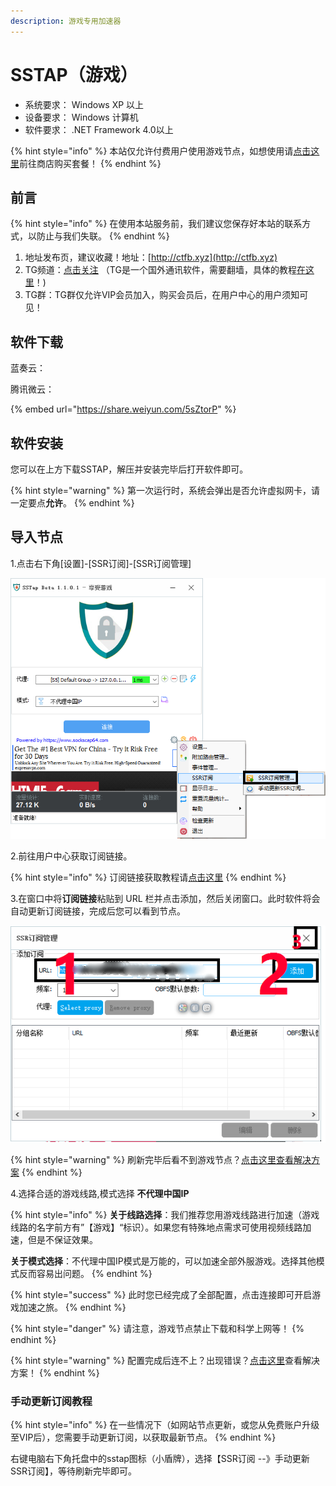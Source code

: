 ```yaml
---
description: 游戏专用加速器
---
```


# SSTAP（游戏）

* 系统要求： Windows XP 以上
* 设备要求： Windows 计算机
* 软件要求： .NET Framework 4.0以上

{% hint style="info" %}
本站仅允许付费用户使用游戏节点，如想使用请[点击这里](https://www.tzct.xyz/user)前往商店购买套餐！
{% endhint %}

## 前言

{% hint style="info" %}
在使用本站服务前，我们建议您保存好本站的联系方式，以防止与我们失联。
{% endhint %}

1. 地址发布页，建议收藏！地址：[http://ctfb.xyz](http://ctfb.xyz)
2. TG频道：[点击关注](https://t.me/cctcloud) （TG是一个国外通讯软件，需要翻墙，具体的教程[在这里](../../advanced/telegram.md)！\)
3. TG群：TG群仅允许VIP会员加入，购买会员后，在用户中心的用户须知可见！

## 软件下载

蓝奏云：

腾讯微云：

{% embed url="https://share.weiyun.com/5sZtorP" %}

## 软件安装

您可以在上方下载SSTAP，解压并安装完毕后打开软件即可。

{% hint style="warning" %}
第一次运行时，系统会弹出是否允许虚拟网卡，请一定要点**允许**。
{% endhint %}

## 导入节点

1.点击右下角\[设置\]-\[SSR订阅\]-\[SSR订阅管理\]

![](../../.gitbook/assets/tap1.png)

2.前往用户中心获取订阅链接。

{% hint style="info" %}
订阅链接获取教程请[点击这里](../../panel.md#ding-yue-tuo-guan-lian-jie)
{% endhint %}

3.在窗口中将**订阅链接**粘贴到 URL 栏并点击添加，然后关闭窗口。此时软件将会自动更新订阅链接，完成后您可以看到节点。

![](../../.gitbook/assets/tap2.png)

{% hint style="warning" %}
刷新完毕后看不到游戏节点？[点击这里查看解决方案](../../other/faq.md#windows)
{% endhint %}

4.选择合适的游戏线路,模式选择 **不代理中国IP** 

{% hint style="info" %}
**关于线路选择**：我们推荐您用游戏线路进行加速（游戏线路的名字前方有”【游戏】“标识）。如果您有特殊地点需求可使用视频线路加速，但是不保证效果。

**关于模式选择**：不代理中国IP模式是万能的，可以加速全部外服游戏。选择其他模式反而容易出问题。
{% endhint %}

{% hint style="success" %}
此时您已经完成了全部配置，点击连接即可开启游戏加速之旅。
{% endhint %}

{% hint style="danger" %}
请注意，游戏节点禁止下载和科学上网等！
{% endhint %}

{% hint style="warning" %}
 配置完成后连不上？出现错误？[点击这里](../../other/faq.md#windows)查看解决方案！
{% endhint %}

### 手动更新订阅教程

{% hint style="info" %}
在一些情况下（如网站节点更新，或您从免费账户升级至VIP后），您需要手动更新订阅，以获取最新节点。
{% endhint %}

右键电脑右下角托盘中的sstap图标（小盾牌），选择【SSR订阅 --》手动更新SSR订阅】，等待刷新完毕即可。

